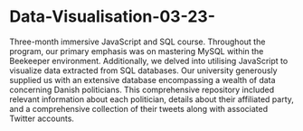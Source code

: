 # Data-Visualisation-03-23-
Three-month immersive JavaScript and SQL course. Throughout the program, our primary emphasis was on mastering MySQL within the Beekeeper environment. Additionally, we delved into utilising JavaScript to visualize data extracted from SQL databases.
Our university generously supplied us with an extensive database encompassing a wealth of data concerning Danish politicians. This comprehensive repository included relevant information about each politician, details about their affiliated party, and a comprehensive collection of their tweets along with associated Twitter accounts.
